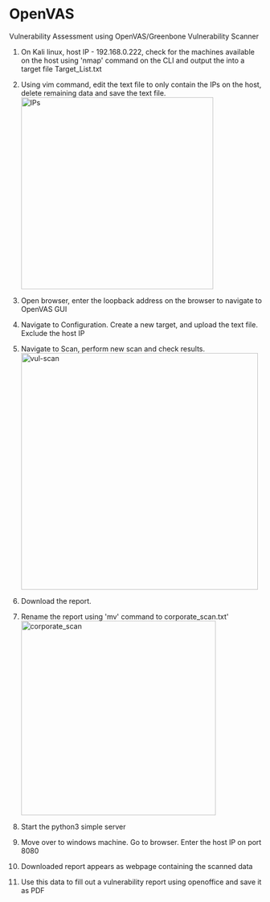 # OpenVAS
Vulnerability Assessment using OpenVAS/Greenbone Vulnerability Scanner

 1. On Kali linux, host IP - 192.168.0.222, check for the machines available on the host using 'nmap' command on the CLI and output the into a target file
Target_List.txt

 2. Using vim command, edit the text file to only contain the IPs on the host, delete remaining data and save the text file.
         <img width="382" alt="IPs" src="https://user-images.githubusercontent.com/89782464/230749969-e67a4761-691a-4cab-b77f-228240203df3.PNG">

3. Open browser, enter the loopback address on the browser to navigate to OpenVAS GUI

4. Navigate to Configuration. Create a new target, and upload the text file. Exclude the host IP

5. Navigate to Scan, perform new scan and check results.
         <img width="471" alt="vul-scan" src="https://user-images.githubusercontent.com/89782464/230749977-2ed7af24-00a4-4288-b94d-5063cc726ff5.PNG">

6. Download the report.

7. Rename the report using 'mv' command to corporate_scan.txt'
          <img width="387" alt="corporate_scan" src="https://user-images.githubusercontent.com/89782464/230749982-0454780a-b732-447d-b9e0-bee165c1b148.PNG">

8. Start the python3 simple server

9. Move over to windows machine. Go to browser. Enter the host IP on port 8080

10. Downloaded report appears as webpage containing the scanned data

11. Use this data to fill out a vulnerability report using openoffice and save it as PDF
